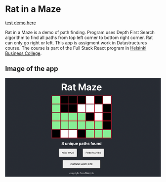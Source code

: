 # Rat in a Maze

[test demo here](https://termanty.github.io/rat-maze/)

Rat in a Maze is a demo of path finding. Program uses Depth First Search algorithm to find all paths from top left corner to bottom right corner. Rat can only go right or left.
This app is assigment work in Datastructures course. The course is part of the Full Stack React program in [Helsinki Business College](https://www.bc.fi/).

## Image of the app

![Rat Maze](rat-maze.png)
